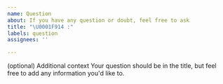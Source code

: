 ```yaml
---
name: Question
about: If you have any question or doubt, feel free to ask
title: "\U0001F914 :"
labels: question
assignees: ''

---
```


(optional) Additional context
Your question should be in the title, but feel free to add any information you'd like to.
